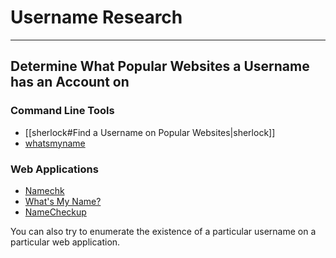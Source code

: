 # Username Research

---

## Determine What Popular Websites a Username has an Account on

### Command Line Tools

- [[sherlock#Find a Username on Popular Websites|sherlock]]
- [whatsmyname](https://github.com/WebBreacher/WhatsMyName)

### Web Applications

- [Namechk](https://namechk.com/)
- [What's My Name?](http://whatsmyname.app/)
- [NameCheckup](https://namecheckup.com/)

You can also try to enumerate the existence of a particular username on a particular web application.
